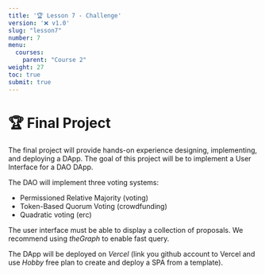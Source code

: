 ```yaml
---
title: '🏆 Lesson 7 - Challenge'
version: '❌ v1.0'
slug: "lesson7"
number: 7
menu:
  courses:
    parent: "Course 2"
weight: 27
toc: true
submit: true
---
```


<!-- 
## Table of contents
- [🚀 Build your Smart Contract for Crowdfunding](#-build-your-smart-contract-for-crowdfunding)

* Unlimited amount of participants = fix the UI using the graph

-->


# 🏆 Final Project

The final project will provide hands-on experience designing, implementing, and deploying a DApp.
The goal of this project will be to implement a User Interface for a DAO DApp.

The DAO will implement three voting systems:
- Permissioned Relative Majority (voting)
- Token-Based Quorum Voting (crowdfunding)
- Quadratic voting (erc)

The user interface must be able to display a collection of proposals.
We recommend using _theGraph_ to enable fast query.

The DApp will be deployed on _Vercel_ (link you github account to Vercel and use _Hobby_ free plan to create and deploy a SPA from a template).



<!--

https://betterprogramming.pub/learn-solidity-the-factory-pattern-75d11c3e7d29  >> factory/proxy VS 1 gros contrat >>> theGraph template : https://thegraph.com/docs/en/developing/creating-a-subgraph/#data-source-templates
https://research.csiro.au/blockchainpatterns/general-patterns/contract-structural-patterns/factory-contract/

vercel > login with github > create from template vue

docker run --rm -it --name node -e NODE_OPTIONS=--openssl-legacy-provider -p 8080:8080 -v $PWD:/project --entrypoint /bin/bash --workdir /project node:19.0.0-bullseye
yarn install
yarn serve

import { graph } from './graph.js'
graph.init();

import { createClient } from 'urql'
// npm install --save urql
const APIURL = 'https://api.studio.thegraph.com/query/21330/gravity/v0.0.1'
const tokensQuery = `
  query MyQuery {
    gravatar(id: "0xa") {
      displayName
      id
      imageUrl
      owner
    }
  }
`
const client = createClient({
  url: APIURL,
})
export const graph = {
    init: async function () {
        const data = await client.query(tokensQuery).toPromise()
        console.log(data);          
    }
};


https://limechain.tech/blog/dao-voting-mechanisms-explained-2022-guide/
https://github.com/anish-agnihotri/quadratic-voting
https://www.radicalxchange.org/concepts/plural-voting/
https://github.com/DemocracyEarth/paper
https://www.daomasters.xyz/tools/snapshot

https://acceleratedcapital.substack.com/p/daos-and-democracy-voting-mechanisms

https://github.com/graphprotocol/example-subgraph >> https://thegraph.com/hosted-service/subgraph/create -- github : mydashboard >> urql OR Appollo
npm install -g @graphprotocol/graph-cli
graph init --product hosted-service nheulot-xdev-ext/ballottest
  goerli
  0x84863736b49fCB38ACed0B0dbE2Cda9d31975a44
  build/contracts_Ballot_sol_Ballot.abi
cd ballottest
graph codegen && graph build
graph auth --product hosted-service ACCESS TOKEN
graph deploy --product hosted-service nheulot-xdev-ext/ballottest

https://goerli.etherscan.io/address/0x84863736b49fCB38ACed0B0dbE2Cda9d31975a44#events

https://chainstack.com/avalanche-subnet-tutorial-series-indexing-subnet-with-the-graph/  => index gravatar
https://mirror.xyz/0xB38709B8198d147cc9Ff9C133838a044d78B064B/DdiikBvOLngfOotpqNEoi7gIy9RDlEr0Ztv4yWlYyzc

https://wizard.openzeppelin.com/#governor
https://docs.openzeppelin.com/contracts/4.x/api/governance
https://docs.compound.finance/v2/governance/

The final project will provide hands-on experience designing, implementing, and deploying a DApp. 
The goal of this project will be to implement an NFT Marketplace.

NFT marketplace is a marketplace, which allows content creators to showcase and list their assets in the form of digital tokens (NFT).
An NFT token is created and stored on a blockchain, serving as proof of ownership and provenance of a specific item. 
It works like a digital certificate of authenticity that can be easily verified by anyone anywhere in the world on a blockchain.
Buyers or investors can then purchase that digital asset. 
An asset owner can choose various ways of selling their digital assets on the marketplace.
They can choose to sell it for a Fixed price or can put it in the Auction, open for bidding, where the highest bidder gets to own the NFT.
Collections are used to group the NFTs of similar traits, to make it easy for users to browse. 
An NFT marketplace should have a feature where users can create/update a collection and assign their NFTs (they owned) to a collection. 

There are basically two main features of NFT Marketplaces:
* Creators must be able to mint an NFT token and list them for sale.
* Collectors must be able to buy an NFT. Collectors, who has bought an NFT, can resell, or relist their NFTs. 
Note that we refer as “primary market” the first sale of an asset and the “secondary market” encompasses all subsequent resales of this same asset.

Here are some functions that are expected for an NFT Marketplace DApp:
* Browsing functions (Browse NFTs, Browse Collections, Browse Users)
* Creation functions (Create Profile, Edit Profile, Create collection, Delete Collection and Create NFT) that requires authentication to identify the user.
We show the user Profile in the Marketplace, associated with each NFT Card, Leaderboard, Collection, Bidder List, and other places. 
So we need a maintain the Profile of the user which may include the user’s fullname, username, bio, cover image, avatar & other users’ public information.
* Buying functions (NFT Fixed Price or Auction Sale, put the NFT for Sale, buy NFT)
Sale Can be of different Types:
  * Fixed Price sale: Here user will list the NFT for a fixed price, so that other users can directly purchase the NFT, by paying the amount given in the NFT detail.
  * Auction: Here user will list the NFT for Auction, where the user will specify the minimum Bid Amount and duration of the auction. So users can bid on the NFT. After the Auction is expire, no one will be able to place a bid. Now the Owner can decide to accept/reject the highest bid. In case the user has opted to Accept, The amount will go to the user, and the owner of the NFT will be transferred to the highest bidder.
  * Hybrid ( Auction & Fixed Price): User can also List their NFTs, in the hybrid model, i.e List them both for Fixed price & Auction. So here the user has to Specify the minimum Bid Amount, duration of the auction, and buy now price. Now user can place bid on the auction, but if user buy the NFT with Buy now price, the NFT will be immediately sold to the buyer and the auction will be closed.

Example of user journey:
* Connecting your DApp with a Web3 Wallet: Minting an NFT on a blockchain, requires you to first connect your Dapp with a web3 wallet like Metamask.
* Uploading Metadata to IPFS: You need to upload your NFT’s Metadata to IPFS ( InterPlanetary File System), metadata includes the NFT’s Assets ( Image, video, GIf), title, description, and Properties. Since we are building a nonfungible token, we need to make sure this metadata stays forever and is decentralized. Thus storing it in IPFS is the best option. If you upload these files in a centralized database, it is risky for the security of your file. After you upload your NFT’s Metadata to IPFS, you will get a metadata ID ( IPFS key)
* Mint your NFT
* Take the metadata ID from the IPFS, use it as tokenURI, and sign the transaction, to mint an NFT.
* Users can visit the NFT detail page and can Buy or Bid on an NFT, depending on the form of Sale. ( Buy = Fixed Price or Hybrid, Bid = Auction).
* User Select an NFT → Connect Metamask → Call Buytoken or BidToken function → Sign TX & Send to Blockchain → Event will be triggered which will change the owner in the DB

![](/wp-content/uploads/2022/10/marketplace.png)

Note: to improve the query & search functionality in the NFT marketplace, its good to maintain a cache of the NFTs metadata in a Database as well as on IPFS.
Users will find it convenient to browse the NFT by searching their title, by category, filter by collection, etc. These could be different views to list the NFTs.



<!-- 

TODO: 
https://limechain.tech/blog/dao-voting-mechanisms-explained-2022-guide/
 - vote = permissioned relative majority 
 - crowdfunding = token-Based Quorum Voting?
 - quadratic voting
   -> https://aragon.org/how-to/set-your-dao-governance


TODO: multisig ? https://medium.com/coinmonks/how-to-design-then-develop-an-nft-marketplace-understanding-the-architecture-behind-it-bdeb8af9fbc2


You should Refer to Some tutorials & content, that must be useful for you :
https://www.youtube.com/watch?v=GKJBEEXUha0
https://dev.to/edge-and-node/building-scalable-full-stack-apps-on-ethereum-with-polygon-2cfb
https://github.com/dabit3/polygon-ethereum-nextjs-marketplace/


Reservation d'espace de vente et d'affichage ==> On peut choisir des emplacements typés ===> il y a un parcours utilisateur ?

Metaverse = visite virtuelle ?
Land = on achete des voxels dans un open world >> minecraft like

Spec marketplace:
* English Auction 
* buy / sell NFT with Eth-payable OR ERC20 => bid / seller
* interface (code skeleton)


=> first module of metaverse! 
    - Money
    - Land = token id nft (metadata without ipfs ?)
    - Contract LandSale (first in, first served) ===> dapp land (lib grid js ?)
    - Give Away / LandSale Privée > mint privé basé whitelist > !! escrow whitelist with merkletree (erc1155 ?)
        https://solidity-by-example.org/app/merkle-tree



https://en.wikipedia.org/wiki/The_Million_Dollar_Homepage

http://bennycheung.github.io/interactive-hex-world-map-using-d3

https://courses.cs.washington.edu/courses/cse442/22wi/
Prior to diving in, it is helpful to gain a sense of what goes into formulating a successful project and to beware of common pitfalls. 


Your project should address a concrete metaverse use case.

More precisely, your task is to create a metaverse with the following characteristics:
- 2D grid-based land system (NFT)
- Auctioning of lands
- Simple UI to buy or sell lands

An example of the expected result is the [Million Dollar Homepage](https://en.wikipedia.org/wiki/The_Million_Dollar_Homepage)

The final deliverable will take the form of an interactive DApp. 
In addition to your code, you will be responsible for presenting your final results. 
At the end of the quarter we will have a video showcase for you to share your work.


-->
